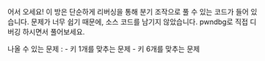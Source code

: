 어서 오세요! 이 방은 단순하게 리버싱을 통해 분기 조작으로 풀 수 있는 코드가 들어 있습니다.
문제가 너무 쉽기 때문에, 소스 코드를 남기지 않았습니다. pwndbg로 직접 디버깅 하시면서 풀어보세요.

나올 수 있는 문제 :
    - 키 1개를 맞추는 문제
    - 키 6개를 맞추는 문제